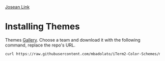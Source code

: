 [Josean Link](https://www.josean.com/posts/terminal-setup)

# Installing Themes

Themes [Gallery](https://iterm2colorschemes.com/). Choose a team and download it with the following command, replace the repo's URL.

```bash
curl https://raw.githubusercontent.com/mbadolato/iTerm2-Color-Schemes/master/schemes/Github.itermcolors --output ~/Downloads/github.itermcolors
```